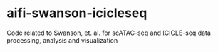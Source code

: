 # aifi-swanson-icicleseq
Code related to Swanson, et. al. for scATAC-seq and ICICLE-seq data processing, analysis and visualization
